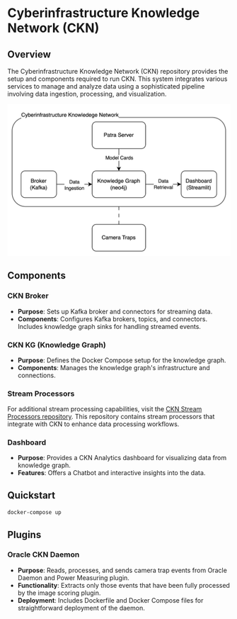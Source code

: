# Cyberinfrastructure Knowledge Network (CKN)

## Overview

The Cyberinfrastructure Knowledge Network (CKN) repository provides the setup and components required to run CKN. This system integrates various services to manage and analyze data using a sophisticated pipeline involving data ingestion, processing, and visualization.

![CKN Design](ckn-design.png)

## Components

### CKN Broker
- **Purpose**: Sets up Kafka broker and connectors for streaming data.
- **Components**: Configures Kafka brokers, topics, and connectors. Includes knowledge graph sinks for handling streamed events.

### CKN KG (Knowledge Graph)
- **Purpose**: Defines the Docker Compose setup for the knowledge graph.
- **Components**: Manages the knowledge graph's infrastructure and connections.

### Stream Processors
For additional stream processing capabilities, visit the [CKN Stream Processors repository](https://github.com/Data-to-Insight-Center/ckn-stream-processors). This repository contains stream processors that integrate with CKN to enhance data processing workflows.

### Dashboard
- **Purpose**: Provides a CKN Analytics dashboard for visualizing data from knowledge graph.
- **Features**: Offers a Chatbot and interactive insights into the data.

## Quickstart
```bash
docker-compose up
```

## Plugins
### Oracle CKN Daemon
- **Purpose**: Reads, processes, and sends camera trap events from Oracle Daemon and Power Measuring plugin.
- **Functionality**: Extracts only those events that have been fully processed by the image scoring plugin.
- **Deployment**: Includes Dockerfile and Docker Compose files for straightforward deployment of the daemon.
